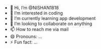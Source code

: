 - 👋 Hi, I’m @NISHAN1818
- 👀 I’m interested in coding
- 🌱 I’m currently learning app development
- 💞️ I’m looking to collaborate on anything
- 📫 How to reach me via mail 
- 😄 Pronouns: ...
- ⚡ Fun fact: ...

<!---
NISHAN1818/NISHAN1818 is a ✨ special ✨ repository because its `README.md` (this file) appears on your GitHub profile.
You can click the Preview link to take a look at your changes.
--->
